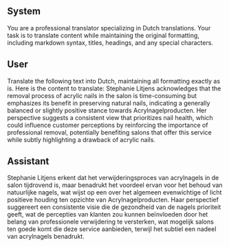 ## System

You are a professional translator specializing in Dutch translations. 
Your task is to translate content while maintaining the original formatting, including markdown syntax, 
titles, headings, and any special characters.

## User

Translate the following text into Dutch, maintaining all formatting exactly as is.
Here is the content to translate:
Stephanie Litjens acknowledges that the removal process of acrylic nails in the salon is time-consuming but emphasizes its benefit in preserving natural nails, indicating a generally balanced or slightly positive stance towards Acrylnagelproducten. Her perspective suggests a consistent view that prioritizes nail health, which could influence customer perceptions by reinforcing the importance of professional removal, potentially benefiting salons that offer this service while subtly highlighting a drawback of acrylic nails.

## Assistant

Stephanie Litjens erkent dat het verwijderingsproces van acrylnagels in de salon tijdrovend is, maar benadrukt het voordeel ervan voor het behoud van natuurlijke nagels, wat wijst op een over het algemeen evenwichtige of licht positieve houding ten opzichte van Acrylnagelproducten. Haar perspectief suggereert een consistente visie die de gezondheid van de nagels prioriteit geeft, wat de percepties van klanten zou kunnen beïnvloeden door het belang van professionele verwijdering te versterken, wat mogelijk salons ten goede komt die deze service aanbieden, terwijl het subtiel een nadeel van acrylnagels benadrukt.

